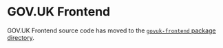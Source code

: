 # GOV.UK Frontend

GOV.UK Frontend source code has moved to the [`govuk-frontend` package directory](../packages/idsk-frontend).
